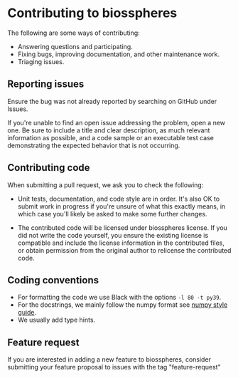 # Contributing to biosspheres

The following are some ways of contributing:
- Answering questions and participating.
- Fixing bugs, improving documentation, and other maintenance work.
- Triaging issues.

## Reporting issues

Ensure the bug was not already reported by searching on GitHub under Issues.

If you're unable to find an open issue addressing the problem, open a new one.
Be sure to include a title and clear description, as much relevant
information as possible, and a code sample or an executable test case
demonstrating the expected behavior that is not occurring.

## Contributing code

When submitting a pull request, we ask you to check the following:

- Unit tests, documentation, and code style are in order. It's also OK to submit
work in progress if you're unsure of what this exactly means, in which case
you'll likely be asked to make some further changes.
  
- The contributed code will be licensed under biosspheres license. If you did
not write the code yourself, you ensure the existing license is compatible
and include the license information in the contributed files, or obtain
permission from the original author to relicense the contributed code.

## Coding conventions

- For formatting the code we use Black with the options `-l 80 -t py39`.
- For the docstrings, we mainly follow the numpy format see
[numpy style guide](https://numpydoc.readthedocs.io/en/latest/format.html).
- We usually add type hints.


## Feature request

If you are interested in adding a new feature to biosspheres, consider
submitting your feature proposal to issues with the tag "feature-request"
